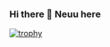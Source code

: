 ### Hi there 👋 Neuu here


[![trophy](https://github-profile-trophy.vercel.app/?username=ryo-ma)](https://github.com/ryo-ma/github-profile-trophy)
<!--
**Niwesh-waiba/Niwesh-waiba** is a ✨ _special_ ✨ repository because its `README.md` (this file) appears on your GitHub profile.

Here are some ideas to get you started:

- 🔭 I’m currently working on ...
- 🌱 I’m currently learning ...
- 👯 I’m looking to collaborate on ...
- 🤔 I’m looking for help with ...
- 💬 Ask me about ...
- 📫 How to reach me: ...
- 😄 Pronouns: ...
- ⚡ Fun fact: ...
-->
